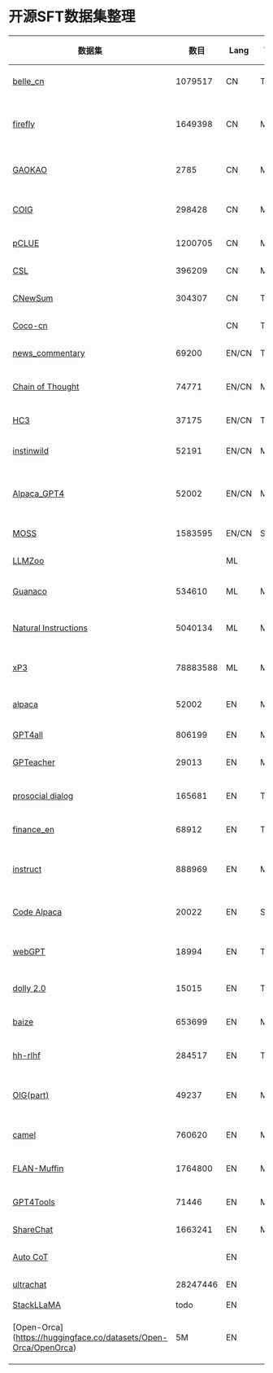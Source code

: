 # 开源SFT数据集整理



| 数据集                                                                                 | 数目     | Lang  | Task  | Gen | 类型                                      | 来源                    | 链接                                                                                       |
|-------------------------------------------------------------------------------------- |-------- |----- |----- |--- |----------------------------------------- |----------------------- |------------------------------------------------------------------------------------------ |
| [belle\_cn](https://huggingface.co/BelleGroup)                                         | 1079517  | CN    | TS/MT | SI  | 通用指令，数学推理，对话                  | text-davunci-003        | [下载](https://huggingface.co/datasets/QingyiSi/Alpaca-CoT/tree/main/belle_cn)             |
| [firefly](https://github.com/yangjianxin1/Firefly)                                     | 1649398  | CN    | MT    | COL | 23种nlp任务                               | 收集中文数据集，人工书写指令模板 | [下载](https://huggingface.co/datasets/QingyiSi/Alpaca-CoT/tree/main/firefly)              |
| [GAOKAO](https://github.com/OpenLMLab/GAOKAO-Bench)                                    | 2785     | CN    | MT    | COL | 高考中的多选，填空等问题                  | 人工标注的数据集的收集  | [下载](https://huggingface.co/datasets/QingyiSi/Alpaca-CoT/tree/main/GAOKAO)               |
| [COIG](https://huggingface.co/datasets/BAAI/COIG)                                      | 298428   | CN    | MT    | COL | 考试，翻译，价值观指令数据集搜集，基于知识图谱的反事实对话 | 自动化工具+人工验证     | [下载](https://huggingface.co/datasets/QingyiSi/Alpaca-CoT/tree/main/COIG)                 |
| [pCLUE](https://github.com/CLUEbenchmark/pCLUE)                                        | 1200705  | CN    | MT    |     | 73个Prompt,分类，推理，关键词识别，阅读理解等9个NLP任务 |                         | [下载](https://github.com/CLUEbenchmark/pCLUE/tree/main/datasets)                          |
| [CSL](https://github.com/ydli-ai/CSL)                                                  | 396209   | CN    | MT    |     | 40万中文论文元数据，26个Prompt            |                         | [下载](https://drive.google.com/file/d/1xEDgtqHU4qm0Sp-dKjc5KerAmWydmh3-/view?usp=sharing) |
| [CNewSum](https://dqwang122.github.io/projects/CNewSum/)                               | 304307   | CN    | TS    |     | 字节与UCSB发布的中文摘要数据集            |                         | [下载](https://drive.google.com/u/0/uc?id=1A_YcQ3cBAI7u9iVIoCeVLLgwU7UUzHHv&export=download) |
| [Coco-cn](https://github.com/li-xirong/coco-cn)                                        |          | CN    | TS    |     | 图文多模态                                |                         | [下载](https://github.com/li-xirong/coco-cn)                                               |
| [news\_commentary](https://huggingface.co/datasets/news_commentary/viewer/en-zh/train) | 69200    | EN/CN | TS    |     | 中英文翻译数据                            |                         | [下载](https://huggingface.co/datasets/news_commentary/viewer/en-zh/train)                 |
| [Chain of Thought](https://github.com/google-research/FLAN)                            | 74771    | EN/CN | MT    | HG  | CoT相关任务                               | 人在现有数据集上标注CoT | [下载](https://huggingface.co/datasets/QingyiSi/Alpaca-CoT/tree/main/Chain-of-Thought)     |
| [HC3](https://huggingface.co/datasets/Hello-SimpleAI/HC3)                              | 37175    | EN/CN | TS    | MIX | 对话评估                                  | gpt-3.5 或 人工         | [下载](https://huggingface.co/datasets/QingyiSi/Alpaca-CoT/tree/main/HC3)                  |
| [instinwild](https://github.com/XueFuzhao/InstructionWild)                             | 52191    | EN/CN | MT    | SI  | 生成，开放域问答，头脑风暴                | text-davunci-003        | [下载](https://huggingface.co/datasets/QingyiSi/Alpaca-CoT/tree/main/instinwild)           |
| [Alpaca\_GPT4](https://github.com/Instruction-Tuning-with-GPT-4/GPT-4-LLM)             | 52002    | EN/CN | MT    | SI  | 通用指令                                  | GPT-4 生成的Alpaca数据  | [下载](https://huggingface.co/datasets/QingyiSi/Alpaca-CoT/tree/main/alpacaGPT4)           |
| [MOSS](https://github.com/OpenLMLab/MOSS)                                              | 1583595  | EN/CN | SI    |     |                                           |                         | [下载](https://huggingface.co/datasets/QingyiSi/Alpaca-CoT/tree/main/MOSS)                 |
| [LLMZoo](https://github.com/FreedomIntelligence/LLMZoo)                                |          | ML    |       |     |                                           |                         | [下载](https://huggingface.co/datasets/FreedomIntelligence/phoenix-sft-data-v1/tree/main)  |
| [Guanaco](https://huggingface.co/datasets/JosephusCheung/GuanacoDataset)               | 534610   | ML    | MT    | SI  | 多种nlp任务                               | text-davinci-003        | [下载](https://huggingface.co/datasets/QingyiSi/Alpaca-CoT/tree/main/Guanaco)              |
| [Natural Instructions](https://github.com/allenai/natural-instructions)                | 5040134  | ML    | MT    | COL | 多种nlp任务                               | 人工标注的数据集的收集  | [下载](https://huggingface.co/datasets/QingyiSi/Alpaca-CoT/tree/main/Natural-Instructions) |
| [xP3](https://huggingface.co/datasets/bigscience/xP3)                                  | 78883588 | ML    | MT    | COL | 多种nlp任务                               | 人工标注的数据集的收集  | [下载](https://huggingface.co/datasets/QingyiSi/Alpaca-CoT/tree/main/xP3)                  |
| [alpaca](https://github.com/tatsu-lab/stanford_alpaca)                                 | 52002    | EN    | MT    | SI  | 通用指令                                  | text-davinci-003        | [下载](https://huggingface.co/datasets/QingyiSi/Alpaca-CoT/tree/main/alpaca)               |
| [GPT4all](https://github.com/nomic-ai/gpt4all)                                         | 806199   | EN    | MT    | COL | 代码，故事，对话                          | GPT-3.5-turbo 蒸馏      | [下载](https://huggingface.co/datasets/QingyiSi/Alpaca-CoT/tree/main/GPT4all)              |
| [GPTeacher](https://github.com/teknium1/GPTeacher)                                     | 29013    | EN    | MT    | SI  | 通用，角色扮演，工具指令                  | GPT-4 & toolformer      | [下载](https://huggingface.co/datasets/QingyiSi/Alpaca-CoT/tree/main/GPTeacher)            |
| [prosocial dialog](https://huggingface.co/datasets/allenai/prosocial-dialog)           | 165681   | EN    | TS    | MIX | 对话                                      | GPT-3改写问题，人工回复 | [下载](https://huggingface.co/datasets/QingyiSi/Alpaca-CoT/tree/main/prosocial-dialog)     |
| [finance\_en](https://huggingface.co/datasets/gbharti/finance-alpaca)                  | 68912    | EN    | TS    | COL | 金融领域问答                              | GPT3.5                  | [下载](https://huggingface.co/datasets/QingyiSi/Alpaca-CoT/tree/main/)                     |
| [instruct](https://huggingface.co/datasets/swype/instruct)                             | 888969   | EN    | MT    | COL | GPT4All，Alpaca和开源数据集的增强         | 使用AllenAI提供的nlp增强工具 | [下载](https://huggingface.co/datasets/QingyiSi/Alpaca-CoT/tree/main/instruct)             |
| [Code Alpaca](https://github.com/sahil280114/codealpaca)                               | 20022    | EN    | SI    | SI  | 代码生成，编辑，优化                      | text-davinci-003        | [下载](https://huggingface.co/datasets/QingyiSi/Alpaca-CoT/tree/main/CodeAlpaca)           |
| [webGPT](https://huggingface.co/datasets/openai/webgpt_comparisons)                    | 18994    | EN    | TS    | MIX | 信息检索问答                              | fine-tuned GPT-3 + 人工评估 | [下载](https://huggingface.co/datasets/QingyiSi/Alpaca-CoT/tree/main/webGPT)               |
| [dolly 2.0](https://github.com/databrickslabs/dolly)                                   | 15015    | EN    | TS    | HG  | 公开、封闭式问答、信息抽取、摘要生成、开放式构思、分类以及创意写作七类任务 | 人工标注                | [下载](https://huggingface.co/datasets/QingyiSi/Alpaca-CoT/tree/main/dolly)                |
| [baize](https://github.com/project-baize/baize-chatbot)                                | 653699   | EN    | MT    | COL | Alpaca和多种问答任务                      | 人工标注的数据集的收集  | [下载](https://huggingface.co/datasets/QingyiSi/Alpaca-CoT/tree/main/baize)                |
| [hh-rlhf](https://github.com/anthropics/hh-rlhf)                                       | 284517   | EN    | TS    | MIX | 对话                                      | RLHF models             | [下载](https://huggingface.co/datasets/QingyiSi/Alpaca-CoT/tree/main/hh-rlhf)              |
| [OIG(part)](https://laion.ai/blog/oig-dataset/)                                        | 49237    | EN    | MT    | COL | 多种nlp任务                               | 人工标注的数据集的收集和数据增强 | [下载](https://huggingface.co/datasets/QingyiSi/Alpaca-CoT/tree/main/OIG)                  |
| [camel](https://github.com/lightaime/camel)                                            | 760620   | EN    | MT    | SI  | 物理生物化学编程，数学，社会等领域的角色扮演对话人工标注的数据集的收集 | gpt-3.5-turbo 生成      | [下载](https://huggingface.co/datasets/QingyiSi/Alpaca-CoT/tree/main/camel)                |
| [FLAN-Muffin](https://huggingface.co/datasets/Muennighoff/flan)                        | 1764800  | EN    | MT    | COL | 60种nlp任务                               | 人工标注的数据集的收集  | [下载](https://huggingface.co/datasets/QingyiSi/Alpaca-CoT/tree/main/FLAN-Muffin)          |
| [GPT4Tools](https://github.com/StevenGrove/GPT4Tools)                                  | 71446    | EN    | MT    | SI  | a collection of tool-related instructions | gpt-3.5-turbo           | [下载](https://huggingface.co/datasets/QingyiSi/Alpaca-CoT/tree/main/gpt4tools)            |
| [ShareChat](https://huggingface.co/datasets/RyokoAI/ShareGPT52K)                       | 1663241  | EN    | MT    | MIX | general instruct                          | 收集ShareGPT            | [下载](https://huggingface.co/datasets/QingyiSi/Alpaca-CoT/tree/main/ShareGPT)             |
| [Auto CoT](https://github.com/amazon-science/auto-cot)                                 |          | EN    |       |     |                                           |                         | [下载](https://huggingface.co/datasets/QingyiSi/Alpaca-CoT/tree/main/Auto-CoT)             |
| [ultrachat](https://github.com/thunlp/UltraChat)                                       | 28247446 | EN    |       |     |                                           |                         | [下载](https://huggingface.co/datasets/QingyiSi/Alpaca-CoT/tree/main/ultrachat)            |
| [StackLLaMA](https://huggingface.co/datasets/lvwerra/stack-exchange-paired)            | todo     | EN    |       |     |                                           |                         |                                                                                            |
| [Open-Orca] (https://huggingface.co/datasets/Open-Orca/OpenOrca)                       | 5M       | EN    |       |     | 考试，对话                                    ｜ FLAN-v2 collection抽样，ChatGPT提供解释 ｜ [下载] （https://huggingface.co/datasets/Open-Orca/OpenOrca）                   ｜

